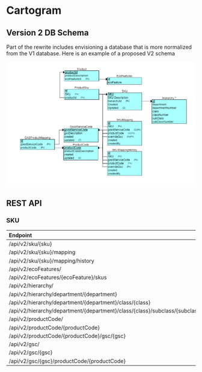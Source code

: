 # Cartogram #

## Version 2 DB Schema ##

Part of the rewrite includes envisioning a database that is more normalized from the V1 database. Here is an example of a proposed V2 schema



![V2 Model](model.png)

## REST API ## 

### SKU ###

| Endpoint | GET | PUT | POST | DELETE |
|:---------|:---:|:---:|:----:|:------:|
| /api/v2/sku/{sku} | X | X | X | X |
| /api/v2/sku/{sku}/mapping | X | X | X | X |
| /api/v2/sku/{sku}/mapping/history | X |   |   |   |
| /api/v2/ecoFeatures/ |   | X | X | X |
| /api/v2/ecoFeatures/{ecoFeature}/skus | X |   |   |   |
| /api/v2/hierarchy/  |   | X | X | X |
| /api/v2/hierarchy/department/{department}  | X |   |   |   |
| /api/v2/hierarchy/department/{department}/class/{class}  | X |   |   |   |
| /api/v2/hierarchy/department/{department}/class/{class}/subclass/{subclass}  | X |   |   |   |
| /api/v2/productCode/  |   | X | X | X |
| /api/v2/productCode/{productCode}  | X |   |   |   |
| /api/v2/productCode/{productCode}/gsc/{gsc}  |   | X | X | X |
| /api/v2/gsc/  |   | X | X | X |
| /api/v2/gsc/{gsc}  | X |   |   |   |
| /api/v2/gsc/{gsc}/productCode/{productCode} |   | X | X | X |
